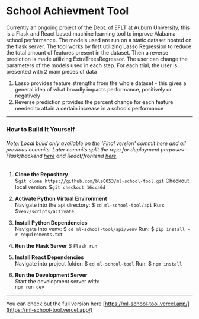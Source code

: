 # School Achievment Tool

Currently an ongoing project of the Dept. of EFLT at Auburn University, this is a Flask and React based machine learning tool to improve Alabama school performance. The models used are run on a static dataset hosted on the flask server. The tool works by first utilizing Lasso Regression to reduce the total amount of features present in the dataset. Then a reverse prediction is made utilizing ExtraTreesRegressor. The user can change the parameters of the models used in each step. 
For each trial, the user is presented with 2 main pieces of data 

1. Lasso provides feature strengths from the whole dataset - this gives a general idea of what broadly impacts performance, positively or negatively
2. Reverse prediction provides the percent change for each feature needed to attain a certain increase in a schools performance  
---
### How to Build It Yourself
###### Note: Local build only available on the 'Final version' commit [here](https://github.com/bls0053/ml-school-tool/commit/16cca6d4d8fcc3ee68e22faeafa2a95af7ab032b) and all previous commits. Later commits split the repo for deployment purposes - Flask/backend [here](https://github.com/bls0053/ml-school-flask) and React/frontend [here](https://github.com/bls0053/ml-school-tool).
1. **Clone the Repository**  
    $`git clone https://github.com/bls0053/ml-school-tool.git`
    Checkout local version:
    $`git checkout 16cca6d` 

2. **Activate Python Virtual Environment**  
Navigate into the api directory:
$ `cd ml-school-tool/api`
Run:  
$`venv/scripts/activate`  

3. **Install Python Dependencies**  
    Navigate into venv:
    $ `cd ml-school-tool/api/venv`
    Run:
    $ `pip install -r requirements.txt`

4. **Run the Flask Server** 
    $ `Flask run`

5. **Install React Dependencies**  
    Navigate into project folder:
    $ `cd ml-school-tool`
    Run:
    $ `npm install`

6. **Run the Development Server**  
   Start the development server with:  
   `npm run dev`

---
You can check out the full version here [https://ml-school-tool.vercel.app/](https://ml-school-tool.vercel.app/)




